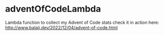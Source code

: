 # adventOfCodeLambda

Lambda function to collect my Advent of Code stats
check it in action here: http://www.balaji.dev/2022/12/04/advent-of-code.html
